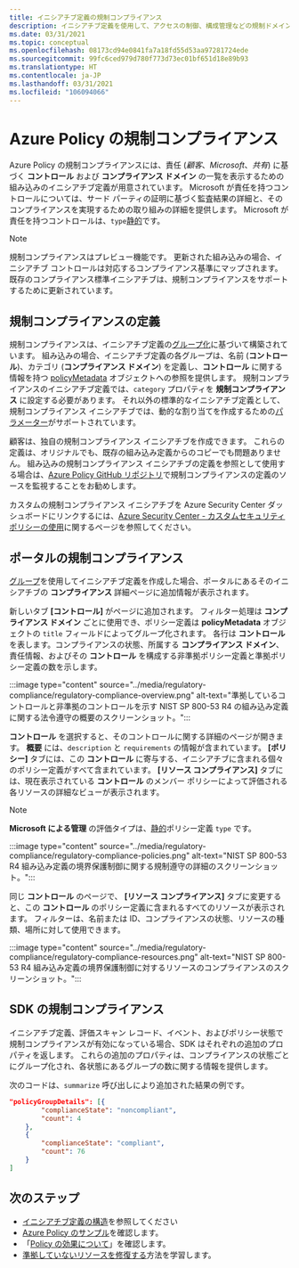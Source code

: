 ```yaml
---
title: イニシアチブ定義の規制コンプライアンス
description: イニシアチブ定義を使用して、アクセスの制御、構成管理などの規制ドメイン別にポリシーをグループ化する方法について説明します。
ms.date: 03/31/2021
ms.topic: conceptual
ms.openlocfilehash: 08173cd94e0841fa7a18fd55d53aa97281724ede
ms.sourcegitcommit: 99fc6ced979d780f773d73ec01bf651d18e89b93
ms.translationtype: HT
ms.contentlocale: ja-JP
ms.lasthandoff: 03/31/2021
ms.locfileid: "106094066"
---
```

# <a name="regulatory-compliance-in-azure-policy"></a>Azure Policy の規制コンプライアンス

Azure Policy の規制コンプライアンスには、責任 (_顧客_、_Microsoft_、_共有_) に基づく **コントロール** および **コンプライアンス ドメイン** の一覧を表示するための組み込みのイニシアチブ定義が用意されています。
Microsoft が責任を持つコントロールについては、サード パーティの証明に基づく監査結果の詳細と、そのコンプライアンスを実現するための取り組みの詳細を提供します。
Microsoft が責任を持つコントロールは、`type`[静的](./definition-structure.md#type)です。

> [!NOTE]
> 規制コンプライアンスはプレビュー機能です。 更新された組み込みの場合、イニシアチブ コントロールは対応するコンプライアンス基準にマップされます。 既存のコンプライアンス標準イニシアチブは、規制コンプライアンスをサポートするために更新されています。

## <a name="regulatory-compliance-defined"></a>規制コンプライアンスの定義

規制コンプライアンスは、イニシアチブ定義の[グループ化](./initiative-definition-structure.md#policy-definition-groups)に基づいて構築されています。 組み込みの場合、イニシアチブ定義の各グループは、名前 (**コントロール**)、カテゴリ (**コンプライアンス ドメイン**) を定義し、**コントロール** に関する情報を持つ [policyMetadata](./initiative-definition-structure.md#metadata-objects) オブジェクトへの参照を提供します。 規制コンプライアンスのイニシアチブ定義では、`category` プロパティを **規制コンプライアンス** に設定する必要があります。 それ以外の標準的なイニシアチブ定義として、規制コンプライアンス イニシアチブでは、動的な割り当てを作成するための[パラメーター](./initiative-definition-structure.md#parameters)がサポートされています。

顧客は、独自の規制コンプライアンス イニシアチブを作成できます。 これらの定義は、オリジナルでも、既存の組み込み定義からのコピーでも問題ありません。 組み込みの規制コンプライアンス イニシアチブの定義を参照として使用する場合は、[Azure Policy GitHub リポジトリ](https://github.com/Azure/azure-policy/tree/master/built-in-policies/policySetDefinitions/Regulatory%20Compliance)で規制コンプライアンスの定義のソースを監視することをお勧めします。

カスタムの規制コンプライアンス イニシアチブを Azure Security Center ダッシュボードにリンクするには、[Azure Security Center - カスタムセキュリティポリシーの使用](../../../security-center/custom-security-policies.md)に関するページを参照してください。

## <a name="regulatory-compliance-in-portal"></a>ポータルの規制コンプライアンス

[グループ](./initiative-definition-structure.md#policy-definition-groups)を使用してイニシアチブ定義を作成した場合、ポータルにあるそのイニシアチブの **コンプライアンス** 詳細ページに追加情報が表示されます。 

新しいタブ **[コントロール]** がページに追加されます。 フィルター処理は **コンプライアンス ドメイン** ごとに使用でき、ポリシー定義は **policyMetadata** オブジェクトの `title` フィールドによってグループ化されます。 各行は **コントロール** を表します。コンプライアンスの状態、所属する **コンプライアンス ドメイン**、責任情報、およびその **コントロール** を構成する非準拠ポリシー定義と準拠ポリシー定義の数を示します。

:::image type="content" source="../media/regulatory-compliance/regulatory-compliance-overview.png" alt-text="準拠しているコントロールと非準拠のコントロールを示す NIST SP 800-53 R4 の組み込み定義に関する法令遵守の概要のスクリーンショット。":::

**コントロール** を選択すると、そのコントロールに関する詳細のページが開きます。 **概要** には、`description` と `requirements` の情報が含まれています。 **[ポリシー]** タブには、この **コントロール** に寄与する、イニシアチブに含まれる個々のポリシー定義がすべて含まれています。 **[リソース コンプライアンス]** タブには、現在表示されている **コントロール** のメンバー ポリシーによって評価される各リソースの詳細なビューが表示されます。

> [!NOTE]
> **Microsoft による管理** の評価タイプは、[静的](./definition-structure.md#type)ポリシー定義 `type` です。

:::image type="content" source="../media/regulatory-compliance/regulatory-compliance-policies.png" alt-text="NIST SP 800-53 R4 組み込み定義の境界保護制御に関する規制遵守の詳細のスクリーンショット。":::

同じ **コントロール** のページで、 **[リソース コンプライアンス]** タブに変更すると、この **コントロール** のポリシー定義に含まれるすべてのリソースが表示されます。 フィルターは、名前または ID、コンプライアンスの状態、リソースの種類、場所に対して使用できます。

:::image type="content" source="../media/regulatory-compliance/regulatory-compliance-resources.png" alt-text="NIST SP 800-53 R4 組み込み定義の境界保護制御に対するリソースのコンプライアンスのスクリーンショット。":::

## <a name="regulatory-compliance-in-sdk"></a>SDK の規制コンプライアンス

イニシアチブ定義、評価スキャン レコード、イベント、およびポリシー状態で規制コンプライアンスが有効になっている場合、SDK はそれぞれの追加のプロパティを返します。 これらの追加のプロパティは、コンプライアンスの状態ごとにグループ化され、各状態にあるグループの数に関する情報を提供します。

次のコードは、`summarize` 呼び出しにより追加された結果の例です。

```json
"policyGroupDetails": [{
        "complianceState": "noncompliant",
        "count": 4
    },
    {
        "complianceState": "compliant",
        "count": 76
    }
]
```

## <a name="next-steps"></a>次のステップ

- [イニシアチブ定義の構造](./initiative-definition-structure.md)を参照してください
- [Azure Policy のサンプル](../samples/index.md)を確認します。
- 「[Policy の効果について](./effects.md)」を確認します。
- [準拠していないリソースを修復する](../how-to/remediate-resources.md)方法を学習します。
